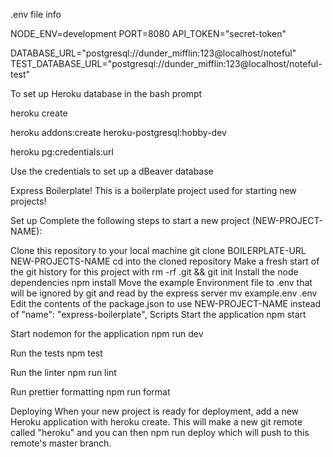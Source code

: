 .env file info

NODE_ENV=development
PORT=8080
API_TOKEN="secret-token"

DATABASE_URL="postgresql://dunder_mifflin:123@localhost/noteful"
TEST_DATABASE_URL="postgresql://dunder_mifflin:123@localhost/noteful-test"

To set up Heroku database in the bash prompt

heroku create

heroku addons:create heroku-postgresql:hobby-dev

heroku pg:credentials:url

Use the credentials to set up a dBeaver database


Express Boilerplate!
This is a boilerplate project used for starting new projects!

Set up
Complete the following steps to start a new project (NEW-PROJECT-NAME):

Clone this repository to your local machine git clone BOILERPLATE-URL NEW-PROJECTS-NAME
cd into the cloned repository
Make a fresh start of the git history for this project with rm -rf .git && git init
Install the node dependencies npm install
Move the example Environment file to .env that will be ignored by git and read by the express server mv example.env .env
Edit the contents of the package.json to use NEW-PROJECT-NAME instead of "name": "express-boilerplate",
Scripts
Start the application npm start

Start nodemon for the application npm run dev

Run the tests npm test

Run the linter npm run lint

Run prettier formatting npm run format

Deploying
When your new project is ready for deployment, add a new Heroku application with heroku create. This will make a new git remote called "heroku" and you can then npm run deploy which will push to this remote's master branch.